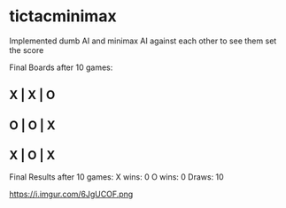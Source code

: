 # tictacminimax
Implemented dumb AI and minimax AI against each other to see them set the score

Final Boards after 10 games:

X | X | O 
---------
O | O | X 
---------
X | O | X 
-

Final Results after 10 games:
X wins: 0
O wins: 0
Draws: 10

https://i.imgur.com/6JgUCOF.png
